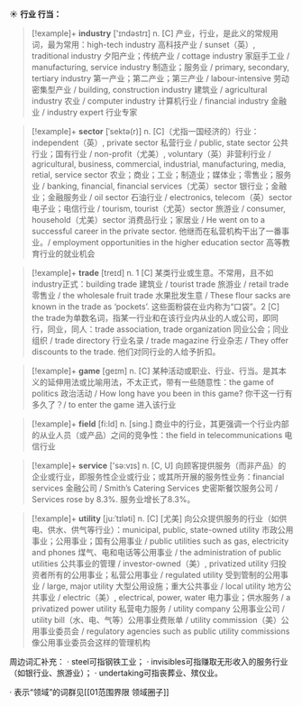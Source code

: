 ☀ <span class="category">**行业 行当：**</span>
>[!example]+ <span class="vocabulary">**industry**</span> ['ɪndəstrɪ] 
> <span class="definition">n. [C] 产业，行业，是此义的常规用词，最为常用：</span>high-tech industry 高科技产业 / sunset（英）, traditional industry 夕阳产业；传统产业 / cottage industry 家庭手工业 / manufacturing, service industry 制造业；服务业 / primary, secondary, tertiary industry 第一产业；第二产业；第三产业 / labour-intensive 劳动密集型产业 / building, construction industry 建筑业 / agricultural industry 农业 / computer industry 计算机行业 / financial industry 金融业 / industry expert 行业专家
           
>[!example]+ <span class="vocabulary">**sector**</span> [ˈsektə(r)]
> <span class="definition">n. [C]（尤指一国经济的）行业：</span>independent（英）, private sector 私营行业 / public, state sector 公共行业；国有行业 / non-profit（尤美）, voluntary（英）非营利行业 / agricultural, business, commercial, industrial, manufacturing, media, retial, service sector 农业；商业；工业；制造业；媒体业；零售业；服务业 / banking, financial, financial services（尤英）sector 银行业；金融业；金融服务业 / oil sector 石油行业 / electronics, telecom（英）sector 电子业；电信行业 / tourism, tourist（尤英）sector 旅游业 / consumer, household（尤美）sector 消费品行业；家居业 / He went on to a successful career in the private sector. 他继而在私营机构干出了一番事业。/ employment opportunities in the higher education sector 高等教育行业的就业机会

>[!example]+ <span class="vocabulary">**trade**</span> [treɪd] 
> <span class="definition">n. 1 [C] 某类行业或生意。不常用，且不如industry正式：</span>building trade 建筑业 / tourist trade 旅游业 / retail trade 零售业 / the wholesale fruit trade 水果批发生意 / These flour sacks are known in the trade as ‘pockets’. 这些面粉袋在业内称为“口袋”。<span class="definition">2 [C] the trade为单数名词，指某一行业和在该行业内从业的人或公司，即同行，同业，同人：</span>trade association, trade organization 同业公会；同业组织 / trade directory 行业名录 / trade magazine 行业杂志 / They offer discounts to the trade. 他们对同行业的人给予折扣。

>[!example]+ <span class="vocabulary">**game**</span> [ɡeɪm] 
> <span class="definition">n. [C] 某种活动或职业、行业、行当。是其本义的延伸用法或比喻用法，不太正式，带有一些随意性：</span>the game of politics 政治活动 / How long have you been in this game? 你干这一行有多久了？/ to enter the game 进入该行业

>[!example]+ <span class="vocabulary">**field**</span> [fi:ld] 
> <span class="definition">n. [sing.] 商业中的行业，其更强调一个行业内部的从业人员（或产品）之间的竞争性：</span>the field in telecommunications 电信行业

>[!example]+ <span class="vocabulary">**service**</span> ['sə:vɪs] 
> <span class="definition">n. [C, U] 向顾客提供服务（而非产品）的企业或行业，即服务性企业或行业；或其所开展的服务性业务：</span>financial services 金融公司 / Smith’s Catering Services 史密斯餐饮服务公司 / Services rose by 8.3%. 服务业增长了8.3%。
           
>[!example]+ <span class="vocabulary">**utility**</span> [ju:ˈtɪləti]
> <span class="definition">n. [C] [尤美] 向公众提供服务的行业（如供电、供水、供气等行业）：</span>municipal, public, state-owned utility 市政公用事业；公用事业；国有公用事业 / public utilities such as gas, electricity and phones 煤气、电和电话等公用事业 / the administration of public utilities 公共事业的管理 / investor-owned（美）, privatized utility 归投资者所有的公用事业；私营公用事业 / regulated utility 受到管制的公用事业 / large, major utility 大型公用设施；重大公共事业 / local utility 地方公共事业 / electric（美）, electrical, power, water 电力事业；供水服务 / a privatized power utility 私营电力服务 / utility company 公用事业公司 / utility bill（水、电、气等）公用事业费账单 / utility commission（美）公用事业委员会 / regulatory agencies such as public utility commissions 像公用事业委员会这样的管理机构

周边词汇补充：
· steel可指钢铁工业；
· invisibles可指赚取无形收入的服务行业（如银行业、旅游业）；
· undertaking可指丧葬业、殡仪业。

· 表示“领域”的词群见[[01范围界限 领域圈子]]
